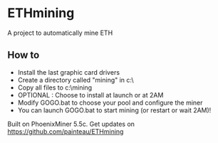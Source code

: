 # ETHmining
 A project to automatically mine ETH
 
 ## How to
* Install the last graphic card drivers
* Create a directory called "mining" in c:\
* Copy all files to c:\mining
* OPTIONAL : Choose to install at launch or at 2AM
* Modify GOGO.bat to choose your pool and configure the miner
* You can launch GOGO.bat to start mining (or restart or wait 2AM)!

Built on PhoenixMiner 5.5c. Get updates on https://github.com/painteau/ETHmining
